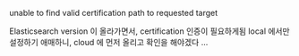 
unable to find valid certification path to requested target

Elasticsearch version 이 올라가면서, certification 인증이 필요하게됨
local 에서만 설정하기 애매하니, cloud 에 먼저 올리고 확인을 해야겠다 ...


